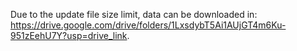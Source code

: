 Due to the update file size limit, data can be downloaded in: https://drive.google.com/drive/folders/1LxsdybT5Ai1AUjGT4m6Ku-951zEehU7Y?usp=drive_link.
